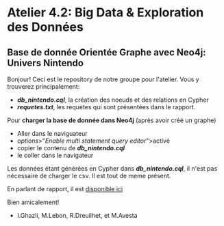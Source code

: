 # Atelier 4.2: Big Data & Exploration des Données
## Base de donnée Orientée Graphe avec Neo4j: Univers Nintendo

Bonjour!
Ceci est le repository de notre groupe pour l'atelier. Vous y trouverez principalement:
- **_db_nintendo.cql_**, la création des noeuds et des relations en Cypher
- **_requetes.txt_**, les requetes qui sont présentées dans le rapport.

Pour **charger la base de donnée dans Neo4j** (après avoir créé un graphe)
- Aller dans le naviguateur
- _options_>"_Enable multi statement query editor_">activé
- copier le contenu de **_db_nintendo.cql_**
- le coller dans le navigateur

Les données étant générées en Cypher dans **_db_nintendo.cql_**, il n'est pas nécessaire de charger le csv. Il est tout de meme présent.

En parlant de rapport, il est [disponible ici](https://github.com/avmolaei/db_nintendo/blob/master/Nintendo%20DB.pdf)

Bien amicalement!
- I.Ghazli, M.Lebon, R.Dreuilhet, et M.Avesta
